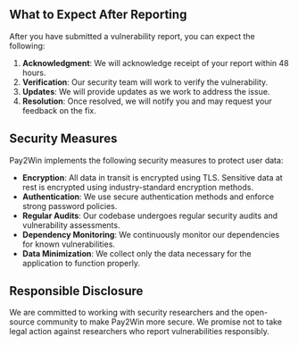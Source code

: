   
  
## What to Expect After Reporting  
  
After you have submitted a vulnerability report, you can expect the following:  
  
1. **Acknowledgment**: We will acknowledge receipt of your report within 48 hours.  
2. **Verification**: Our security team will work to verify the vulnerability.  
3. **Updates**: We will provide updates as we work to address the issue.  
4. **Resolution**: Once resolved, we will notify you and may request your feedback on the fix.  
  
## Security Measures  
  
Pay2Win implements the following security measures to protect user data:  
  
* **Encryption**: All data in transit is encrypted using TLS. Sensitive data at rest is encrypted using industry-standard encryption methods.  
* **Authentication**: We use secure authentication methods and enforce strong password policies.  
* **Regular Audits**: Our codebase undergoes regular security audits and vulnerability assessments.  
* **Dependency Monitoring**: We continuously monitor our dependencies for known vulnerabilities.  
* **Data Minimization**: We collect only the data necessary for the application to function properly.  
  
## Responsible Disclosure  
  
We are committed to working with security researchers and the open-source community to make Pay2Win more secure. We promise not to take legal action against researchers who report vulnerabilities responsibly. 
